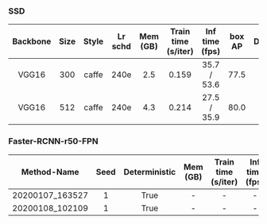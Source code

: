 ### SSD

| Backbone | Size  | Style | Lr schd | Mem (GB) | Train time (s/iter) | Inf time (fps) | box AP |                                                             Download                                                             |
| :------: | :---: | :---: | :-----: | :------: | :-----------------: | :------------: | :----: | :------------------------------------------------------------------------------------------------------------------------------: |
|  VGG16   |  300  | caffe |  240e   |   2.5    |        0.159        |  35.7 / 53.6   |  77.5  | [model](https://s3.ap-northeast-2.amazonaws.com/open-mmlab/mmdetection/models/ssd300_voc_vgg16_caffe_240e_20190501-7160d09a.pth) |
|  VGG16   |  512  | caffe |  240e   |   4.3    |        0.214        |  27.5 / 35.9   |  80.0  | [model](https://s3.ap-northeast-2.amazonaws.com/open-mmlab/mmdetection/models/ssd512_voc_vgg16_caffe_240e_20190501-ff194be1.pth) |

### Faster-RCNN-r50-FPN

|    Method-Name    | Seed  | Deterministic | Mem (GB) | Train time (s/iter) | Inf time (fps) | box AP |
|  :-------------:  | :---: | :-----------: | :------: | :-----------------: | :------------: | :----: |
|  20200107_163527  |  1    |     True      |    -     |          -          |        -       |  75.1  |
|  20200108_102109  |  1    |     True      |    -     |          -          |        -       |  75.8  |
